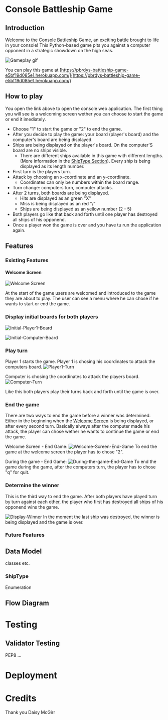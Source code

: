 # Console Battleship Game

## Introduction
Welcome to the Console Battleship Game, an exciting battle brought to life in your console! This Python-based game pits you against a computer opponent in a strategic showdown on the high seas.

![Gameplay gif](./doc/gameplay.gif)

You can play this game at [https://pbrdys-battleship-game-e5bf19d085e1.herokuapp.com/](https://pbrdys-battleship-game-e5bf19d085e1.herokuapp.com/)

## How to play
You open the link above to open the console web application. 
The first thing you will see is a welcoming screen wether you can choose to start the game or end it 
imediately. 

* Choose "1" to start the game or "2" to end the game.
* After you decide to play the game: your board (player's board) and the computer's board are being displayed.
* Ships are being displayed on the player's board. On the computer'S board are no ships visible.
    * There are different ships available in this game with different lengths. (More information in the [ShipType Section](#ShipType)). Every ship is being displayed as its length number.
* First turn is the players turn. 
* Attack by choosing an x-coordinate and an y-coordinate.
    * Coordinates can only be numbers within the board range.
* Turn change: computers turn, computer attacks.
* After 2 turns, both boards are being displayed.
    * Hits are displayed as an green "X"
    * Miss is being displayed as an red "/"
    * Ships are being displayed as an yellow number (2 - 5)
* Both players go like that back and forth until one player has destroyed all ships of his opponend. 
* Once a player won the game is over and you have tu run the application again.

## Features
### Existing Features

#### Welcome Screen

![Welcome Screen](./doc/welcome-screen.jpg)

At the start of the game users are welcomed and introduced to the game they are about to play.
The user can see a menu where he can chose if he wants to start or end the game.

### Display initial boards for both players

![Initial-Player1-Board](./doc/initial-player-board.jpg)


![Initial-Computer-Board](./doc/initial-computer-board.jpg)


### Play turn
Player 1 starts the game. Player 1 is chosing his coordinates to attack the computers board. 
![Player1-Turn](./doc/play-turn-player1.jpg)

Computer is chosing the coordinates to attack the players board. 
![Computer-Turn](./doc/play-turn-computer.jpg)

Like this both players play their turns back and forth until the game is over. 

### End the game 
There are two ways to end the game before a winner was determined.
Either in the beginning when the [Welcome Screen](#Welcome-Screen) is being displayed, 
or after every second turn. Basically always after the computer made his attack, the player can chose wether he wants to continue the game or end the game. 

Welcome Screen - End Game: 
![Welcome-Screen-End-Game](./doc/end-game-message.jpg)
To end the game at the welcome screen the player has to chose "2". 

During the game - End Game: 
![During-the-game-End-Game](./doc/quit-game-message.jpg)
To end the game during the game, after the computers turn, the player has to chose "q" for quit. 

### Determine the winner
This is the third way to end the game. After both players have played turn by turn against each other, the player who first has destroyed all ships of his opponend wins the game. 

![Display-Winner](./doc/display-winner.jpg)
In the moment the last ship was destroyed, the winner is being displayed and the game is over. 

### Future Features

## Data Model
classes etc.

### ShipType
Enumeration 

## Flow Diagram

# Testing

## Validator Testing
PEP8 ... 

# Deployment


# Credits
Thank you Daisy McGirr